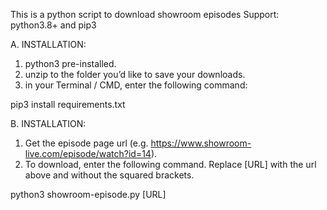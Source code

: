 This is a python script to download showroom episodes
Support: python3.8+ and pip3 

A. INSTALLATION:
1. python3 pre-installed.
2. unzip to the folder you’d like to save your downloads.
3. in your Terminal / CMD, enter the following command:

pip3 install requirements.txt

B. INSTALLATION:
1. Get the episode page url (e.g. https://www.showroom-live.com/episode/watch?id=14).
2. To download, enter the following command. Replace [URL] with the url above and without the squared brackets.

python3 showroom-episode.py [URL]
 

